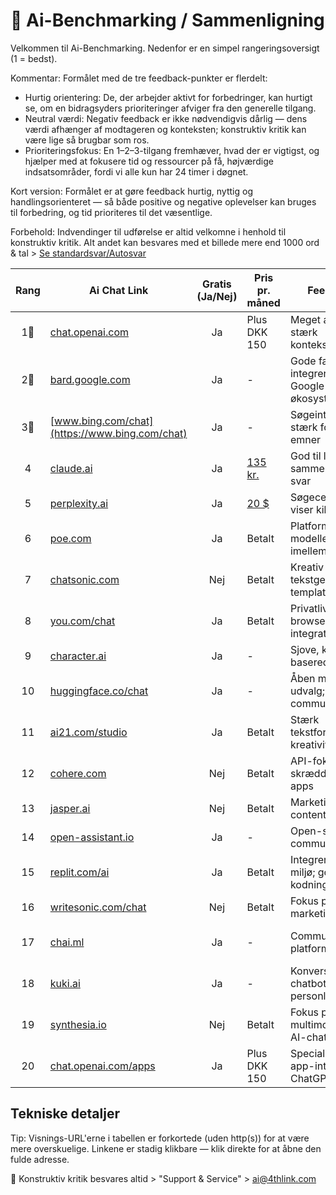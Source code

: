 # 🤖 Ai-Benchmarking / Sammenligning

Velkommen til Ai-Benchmarking. Nedenfor er en simpel rangeringsoversigt (1 = bedst).

Kommentar:
Formålet med de tre feedback-punkter er flerdelt:
- Hurtig orientering: De, der arbejder aktivt for forbedringer, kan hurtigt se, om en bidragsyders prioriteringer afviger fra den generelle tilgang.
- Neutral værdi: Negativ feedback er ikke nødvendigvis dårlig — dens værdi afhænger af modtageren og konteksten; konstruktiv kritik kan være lige så brugbar som ros.
- Prioriteringsfokus: En 1–2–3-tilgang fremhæver, hvad der er vigtigst, og hjælper med at fokusere tid og ressourcer på få, højværdige indsatsområder, fordi vi alle kun har 24 timer i døgnet.

Kort version:
Formålet er at gøre feedback hurtig, nyttig og handlingsorienteret — så både positive og negative oplevelser kan bruges til forbedring, og tid prioriteres til det væsentlige.

Forbehold: 
Indvendinger til udførelse er altid velkomne i henhold til konstruktiv kritik. Alt andet kan besvares med et billede mere end 1000 ord & tal > [Se standardsvar/Autosvar](https://hornslethshop.com/products/fuck-janteloven-1?srsltid=AfmBOoqOahROsMMne_wzUze3r0qB6WozVUPR-OLs2QR3Zt_Jn0VGKKVI)

| Rang | Ai Chat Link | Gratis (Ja/Nej) | Pris pr. måned | Feedback 1 | Feedback 2 | Feedback 3 | Copilot Tag |
|:---:|---|:---:|---|---|---|---|---|
| 1🥇 | [chat.openai.com](https://chat.openai.com) | Ja | Plus DKK 150 | Meget alsidig; stærk kontekstforståelse | Hurtig og stabil | God til komplekse forespørgsler | [github.com/copilot](https://github.com/copilot) |
| 2🥈 | [bard.google.com](https://bard.google.com) | Ja | - | Gode fakta-svar; integrerer med Google-økosystem | Nogle upålidelige svar lejlighedsvis | Hurtig adgang til opdateret info | [github.com/copilot](https://github.com/copilot) |
| 3🥉 | [www.bing.com/chat](https://www.bing.com/chat) | Ja | - | Søgeintegreret; stærk for aktuelle emner | Kan være konservativ i svar | God til kildeorienterede svar | [github.com/copilot](https://github.com/copilot) |
| 4 | [claude.ai](https://claude.ai) | Ja | [135 kr.](https://claude.ai/upgrade) | God til lange, sammenhængende svar | Fokus på sikkerhed og stil | Mindre kendt integrationsmuligheder | [github.com/copilot](https://github.com/copilot) |
| 5 | [perplexity.ai](https://perplexity.ai) | Ja | [20 $](https://www.perplexity.ai/onboarding?redirect=https%3A%2F%2Fwww.perplexity.ai%2F%3Flogin-source%3DsignupButton%26login-new%3Dtrue) | Søgecentreret; viser kilder | Kortfattede svar; nyttig til research | Hurtigt overblik over emner | [github.com/copilot](https://github.com/copilot) |
| 6 | [poe.com](https://poe.com) | Ja | Betalt | Platform med flere modeller at vælge imellem | Fleksibelt skifte mellem engines | Brugervenlig UI | [github.com/copilot](https://github.com/copilot) |
| 7 | [chatsonic.com](https://chatsonic.com) | Nej | Betalt | Kreativ tekstgenerering; templates | Kan være mindre præcis på fakta | God til marketing-/copy-opgaver | [github.com/copilot](https://github.com/copilot) |
| 8 | [you.com/chat](https://you.com/chat) | Ja | Betalt | Privatlivsfokus; browser-integration | Mindre avanceret end top-modeller | God til hurtige søgninger + chat | [github.com/copilot](https://github.com/copilot) |
| 9 | [character.ai](https://character.ai) | Ja | - | Sjove, karakter-baserede samtaler | Ikke ideel til fakta-tunge opgaver | God til kreative interaktioner | [github.com/copilot](https://github.com/copilot) |
| 10 | [huggingface.co/chat](https://huggingface.co/chat/) | Ja | - | Åben model-udvalg; community-drevet | Varierende modelkvalitet | Fremragende til eksperimenter | [github.com/copilot](https://github.com/copilot) |
| 11 | [ai21.com/studio](https://www.ai21.com/studio) | Ja | Betalt | Stærk tekstforståelse og kreativitet | Primært developer-orienteret | Gode skriveværktøjer | [github.com/copilot](https://github.com/copilot) |
| 12 | [cohere.com](https://www.cohere.com) | Nej | Betalt | API-fokus; god til skræddersyede apps | Mindre fuldt udbygget chat-UI | God præstation via API | [github.com/copilot](https://github.com/copilot) |
| 13 | [jasper.ai](https://www.jasper.ai) | Nej | Betalt | Marketing- og content-fokuseret | Kommercielt abonnement | Meget nyttig til copywriting | [github.com/copilot](https://github.com/copilot) |
| 14 | [open-assistant.io](https://open-assistant.io) | Ja | - | Open-source, community-drevet | Varierende modenhed | Transparens og kontrol | [github.com/copilot](https://github.com/copilot) |
| 15 | [replit.com/ai](https://replit.com/ai) | Ja | Betalt | Integreret i dev-miljø; god til kodning | Bedst for dev-workflows | Hurtig prototyping | [github.com/copilot](https://github.com/copilot) |
| 16 | [writesonic.com/chat](https://writesonic.com/chat) | Nej | Betalt | Fokus på marketing og copy | Hurtig output-generation | Gode templates og workflows | [github.com/copilot](https://github.com/copilot) |
| 17 | [chai.ml](https://chai.ml) | Ja | - | Community-bot platform | Mange brugerdefinerede bots | Underholdnings- og testsystem | [github.com/copilot](https://github.com/copilot) |
| 18 | [kuki.ai](https://www.kuki.ai) | Ja | - | Konverserende chatbot med personlighed | Underholdsorienteret | Ikke fakta-første | [github.com/copilot](https://github.com/copilot) |
| 19 | [synthesia.io](https://www.synthesia.io) | Nej | Betalt | Fokus på multimodal (video) AI-chat interfaces | Bedst til video- og voice-output | Mindre tekstfokuseret | [github.com/copilot](https://github.com/copilot) |
| 20 | [chat.openai.com/apps](https://chat.openai.com/apps) | Ja | Plus DKK 150 | Specialiserede app-integrationer i ChatGPT | Gode plugins og tilpasning | Hurtig at udvide funktionalitet | [github.com/copilot](https://github.com/copilot) |

## Tekniske detaljer
Tip: Visnings-URL'erne i tabellen er forkortede (uden http(s)) for at være mere overskuelige. Linkene er stadig klikbare — klik direkte for at åbne den fulde adresse.

📧 Konstruktiv kritik besvares altid > "Support & Service" > ai@4thlink.com